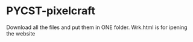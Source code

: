 # PYCST-pixelcraft
Download all the files and put them in ONE folder. Wrk.html is for ipening the website
